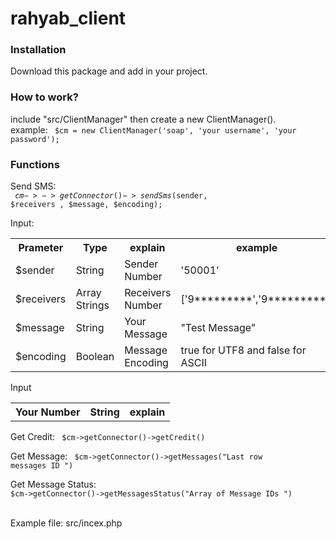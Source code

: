 # rahyab_client

<h3> Installation </h3>

Download this package and add in your project.

<h3> How to work? </h3>
include "src/ClientManager" then  create a new ClientManager().<br>
example: <code> $cm = new ClientManager('soap', 'your username', 'your password'); </code>

<h3> Functions </h3>

Send SMS: <br> <code> $cm->->getConnector()->sendSms($sender, $receivers , $message, $encoding);</code>
<table>
<tr> Input: </tr>
<tr> <th> Prameter </th>  <th>  Type</th> <th> explain </th> <th> example </th>  </tr>
<tr> <td> $sender </td> <td> String </td> <td> Sender Number </td> <td> '50001' </td> </tr>
<tr> <td> $receivers </td> <td> Array Strings </td> <td> Receivers Number </td> <td> ['9*********','9*********'] </td> </tr>
<tr> <td> $message </td> <td> String </td> <td> Your Message </td> <td> "Test Message" </td> </tr>
<tr> <td> $encoding </td> <td> Boolean </td> <td> Message Encoding </td> <td> true for UTF8 and false for ASCII </td> </tr>
</table>

<table>
<tr> Input </tr>
<tr> <th> Your Number </th>  <th>  String</th> <th> explain </th> </tr>
</table>
Get Credit: <code> $cm->getConnector()->getCredit() </code>

Get Message: <code> $cm->getConnector()->getMessages("Last row messages ID ") </code>

Get Message Status: <code> $cm->getConnector()->getMessagesStatus("Array of Message IDs ") </code>


<br>
Example file: src/incex.php
